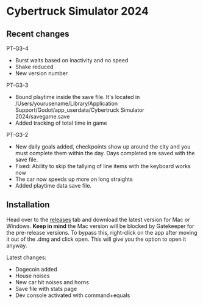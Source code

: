 # Cybertruck Simulator 2024

## Recent changes
PT-G3-4
- Burst waits based on inactivity and no speed
- Shake reduced
- New version number

PT-G3-3
- Bound playtime inside the save file. It's located in /Users/yourusename/Library/Application Support/Godot/app_userdata/Cybertruck Simulator 2024/savegame.save
- Added tracking of total time in game

PT-G3-2
- New daily goals added, checkpoints show up around the city and you must complete them within the day. Days completed are saved with the save file.
- Fixed: Ability to skip the tallying of line items with the keyboard works now
- The car now speeds up more on long straights
- Added playtime data save file.

## Installation
Head over to the [releases](https://github.com/pedestriantactics/cybertruck-simulator/releases) tab and download the latest version for Mac or Windows.
**Keep in mind** the Mac version will be blocked by Gatekeeper for the pre-release versions. To bypass this, right-click on the app after moving it out of the .dmg and click open. This will give you the option to open it anyway.

Latest changes:
- Dogecoin added
- House noises
- New car hit noises and horns
- Save file with stats page
- Dev console activated with command+equals
